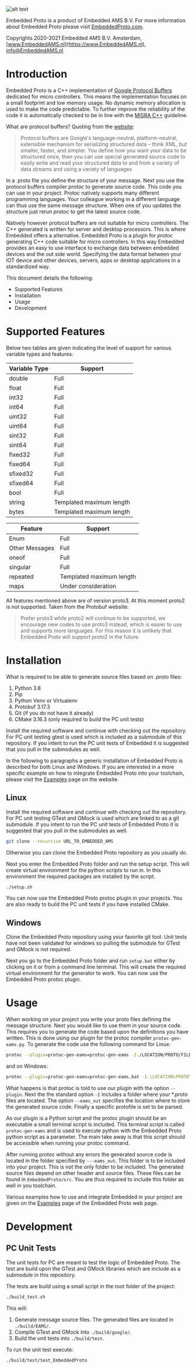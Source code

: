 
![alt text](https://embeddedproto.com/wp-content/uploads/2020/03/Embedded-Proto-e1583834233386.png "Embedded Proto Logo")


Embedded Proto is a product of Embedded AMS B.V. For more information about Embedded Proto please visit [EmbeddedProto.com](https://EmbeddedProto.com).

Copyrights 2020-2021 Embedded AMS B.V. Amsterdam, [www.EmbeddedAMS.nl](https://www.EmbeddedAMS.nl), [info@EmbeddedAMS.nl](mailto:info@EmbeddedAMS.nl)


# Introduction

Embedded Proto is a C++ implementation of [Google Protocol Buffers](https://developers.google.com/protocol-buffers/) dedicated for micro controllers. This means the implementation focuses on a small footprint and low memory usage. No dynamic memory allocation is used to make the code predictable. To further improve the reliability of the code it is automatically checked to be in line with the [MISRA C++](https://www.misra.org.uk/Activities/MISRAC/tabid/171/Default.aspx) guideline. 

What are protocol buffers? Quoting from the [website](https://developers.google.com/protocol-buffers):
> Protocol buffers are Google's language-neutral, platform-neutral, extensible mechanism for serializing structured data – think XML, but smaller, faster, and simpler. You define how you want your data to be structured once, then you can use special generated source code to easily write and read your structured data to and from a variety of data streams and using a variety of languages

In a .proto file you define the structure of your message. Next you use the protocol buffers compiler *protoc* to generate source code. This code you can use in your project. Protoc natively supports many different programming languages. Your colleague working in a different language can thus use the same message structure. When one of you updates the structure just rerun *protoc* to get the latest source code.

Natively however protocol buffers are not suitable for micro controllers. The C++ generated is written for server and desktop processors. This is where Embedded offers a alternative. Embedded Proto is a plugin for *protoc* generating C++ code suitable for micro controllers. In this way Embedded provides an easy to use interface to exchange data between embedded devices and the out side world. Specifying the data format between your IOT device and other devices, servers, apps or desktop applications in a standardized way.

This document details the following:
* Supported Features
* Installation
* Usage
* Development


# Supported Features

Below two tables are given indicating the level of support for various variable types and features.

| Variable Type | Support |
| --- | --- |
double | Full
float | Full
int32 | Full
int64 | Full
uint32 | Full
uint64 | Full
sint32 | Full
sint64 | Full
fixed32 | Full
fixed64 | Full
sfixed32 | Full
sfixed64 | Full
bool | Full
string | Templated maximum length
bytes | Templated maximum length

| Feature | Support |
| --- | --- |
Enum | Full
Other Messages | Full
oneof | Full
singular | Full
repeated | Templated maximum length
maps | Under consideration

All features mentioned above are of version proto3. At this moment proto2 is not supported. Taken from the Protobuf website:
> Prefer proto3 while proto2 will continue to be supported, we encourage new codes to use proto3 instead, which is easier to use and supports more languages.
For this reason it is unlikely that Embedded Proto will support proto2 in the future.

# Installation

What is required to be able to generate source files based on .proto files:
1. Python 3.8
2. Pip
3. Python Venv or Virtualenv 
4. Protobuf 3.17.3
5. Git (if you do not have it already)
6. CMake 3.16.3 (only required to build the PC unit tests)

Install the required software and continue with checking out the repository. For PC unit testing gtest is used which is included as a submodule of this repository. If you intent to run the PC unit tests of Embedded it is suggested that you pull in the submodules as well. 

In the following to paragraphs a generic installation of Embedded Proto is described for both Linux and Windows. If you are interested in a more specific example on how to integrate Embedded Proto into your toolchain, please visit the [Examples](https://embeddedproto.com/category/examples/project-setup/) page on the website.

## Linux
Install the required software and continue with checking out the repository. For PC unit testing GTest and GMock is used which are linked to as a git submodule. If you intent to run the PC unit tests of Embedded Proto it is suggested that you pull in the submodules as well. 
```bash
git clone --recursive URL_TO_EMBEDDED_AMS
```
Otherwise you can clone the Embedded Proto repository as you usually do.

Next you enter the Embedded Proto folder and run the setup script. This will create virtual environment for the python scripts to run in. In this environment the required packages are installed by the script.
```bash
./setup.sh
```

You can now use the Embedded Proto protoc plugin in your projects. You are also ready to build the PC unit tests if you have installed CMake.


## Windows

Clone the Embedded Proto repository using your favorite git tool. Unit tests have not been validated for windows so pulling the submodule for GTest and GMock is not required.

Next you go to the Embedded Proto folder and run `setup.bat` either by clicking on it or from a command line terminal. This will create the required virtual environment for the generator to work. You can now use the Embedded Proto protoc plugin. 



# Usage

When working on your project you write your proto files defining the message structure. Next you would like to use them in your source code. This requires you to generate the code based upon the definitions you have written. This is done using our plugin for the protoc compiler `protoc-gen-eams.py`. To generate the code use the following command for Linux:
```bash
protoc --plugin=protoc-gen-eams=protoc-gen-eams -I./LOCATION/PROTO/FILES --eams_out=./generated_src PROTO_MESSAGE_FILE.proto
```
and on Windows:
```bash
protoc --plugin=protoc-gen-eams=protoc-gen-eams.bat -I.\LOCATION\PROTO\FILES --eams_out=.\generated_src PROTO_MESSAGE_FILE.proto
```
What happens is that protoc is told to use our plugin with the option `--plugin`. Next the the standard option `-I` includes a folder where your \*.proto files are located. The option `--eams_out` specifies the location where to store the generated source code. Finally a specific protofile is set to be parsed.

As our plugin is a Python script and the protoc plugin should be an executable a small terminal script is included. This terminal script is called `protoc-gen-eams` and is used to execute python with the Embedded Proto python script as a parameter. The main take away is that this script should be accessible when running your protoc command.

After running protoc without any errors the generated source code is located in the folder specified by `---eams_out`. This folder is to be included into your project. This is not the only folder to be included. The generated source files depend on other header and source files. These files can be found in `EmbeddedProto/src`. You are thus required to include this folder as well in you toolchain. 

Various examples how to use and integrate Embedded in your project are given on the [Examples](https://embeddedproto.com/examples/) page of the Embedded Proto web page. ‎




# Development

## PC Unit Tests

The unit tests for PC are meant to test the logic of Embedded Proto. The test are build upon the GTest and GMock libraries which are include as a submodule in this repository. 

The tests are build using a small script in the root folder of the project:
```bash
./build_test.sh
```
This will:
1. Generate message source files. The generated files are located in `./build/EAMS/`.
2. Compile GTest and GMock into `./build/google/`.
3. Build the unit tests into `./build/test`.

To run the unit test execute:
```bash
./build/test/test_EmbeddedProto
```
